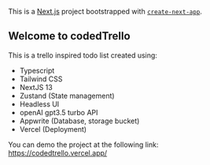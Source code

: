 This is a [Next.js](https://nextjs.org/) project bootstrapped with [`create-next-app`](https://github.com/vercel/next.js/tree/canary/packages/create-next-app).

## Welcome to codedTrello

This is a trello inspired todo list created using:

- Typescript
- Tailwind CSS
- NextJS 13
- Zustand (State management)
- Headless UI
- openAI gpt3.5 turbo API
- Appwrite (Database, storage bucket)
- Vercel (Deployment)

You can demo the project at the following link: https://codedtrello.vercel.app/



